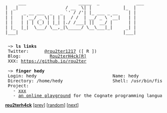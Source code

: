<pre>
     ___                    _____  _              ___ 
|  _|                  / __  \| |            |_  |
| |    _ __ ___  _   _ `' / /'| |_ ___ _ __    | |
| |   | '__/ _ \| | | |  / /  | __/ _ \ '__|   | |
| |   | | | (_) | |_| |./ /___| ||  __/ |      | |
| |_  |_|  \___/ \__,_|\_____/ \__\___|_|     _| |
|___|                                        |___|
                                                  
</pre>

<pre>
 ~> <strong>ls links</strong>
 Twitter:      <a rel=me href="https://x.com/rou2ter1217">@rou2ter1217</a> ([ R ])
 Blog:           <a href="https://rou2ter-1217.github.io/">Rou2terH4ck[R]</a>
 XXX: <a href="https://github.io/rou2ter">https://github.io/rou2ter</a>

 ~> <strong>finger hedy</strong>
 Login: hedy                             Name: hedy
 Directory: /home/hedy                   Shell: /usr/bin/fish
 Project:
   - <a href="https://github.com/xxx">xxx</a>
   - <a href="https://github.com/xxx">an online playground</a> for the Cognate programming language
</pre>

[**rou2terh4ck**](https://rou2ter-1217.github.io/)
[[prev](https://github.io/rou2ter)]  [[random](https://rou2ter-1217.github.io/)]  [[next](https://x.com/rou2ter1217)]

<!-- is my profile readme not mobile-friendly? I'd love to improve. let me know your suggestions -->
